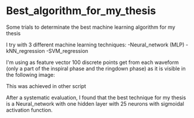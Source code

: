 # Best_algorithm_for_my_thesis
Some trials to determinate the best machine learning algorithm for my thesis

I try with 3 different machine learning techniques:
-Neural_network (MLP)
-kNN_regression
-SVM_regression

I'm using as feature vector 100 discrete points get from each waveform (only a part of the inspiral phase and the ringdown phase) as it is visible in the following image:



This was achieved in other script

After a systematic evaluation, I found that the best technique for my thesis is a Neural_network with one hidden layer with 25 neurons with sigmoidal activation function.
